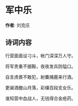 # 军中乐

**作者**: 刘克庄

## 诗词内容

行营面面设刁斗，帐门深深万人守。

将军贵重不据鞍，夜夜发兵防隘口。

自言虏畏不敢犯，射麋捕鹿来行酒。

更阑酒醒山月落，彩缣百段支女乐。

谁知营中血战人，无钱得合金疮药。

